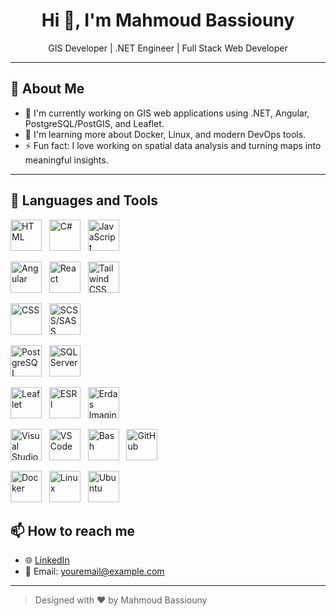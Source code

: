 <h1 align="center">Hi 👋, I'm Mahmoud Bassiouny</h1>

<p align="center">
  GIS Developer | .NET Engineer | Full Stack Web Developer
</p>

---

## 🧠 About Me

- 🔭 I'm currently working on GIS web applications using .NET, Angular, PostgreSQL/PostGIS, and Leaflet.
- 🌱 I'm learning more about Docker, Linux, and modern DevOps tools.
- ⚡ Fun fact: I love working on spatial data analysis and turning maps into meaningful insights.

---

## 🚀 Languages and Tools

<p align="center">

  <!-- Languages -->
  <img src="https://cdn.jsdelivr.net/gh/devicons/devicon/icons/html5/html5-original.svg" alt="HTML" width="50" height="50"/> &nbsp;
  <img src="https://cdn.jsdelivr.net/gh/devicons/devicon/icons/csharp/csharp-original.svg" alt="C#" width="50" height="50"/> &nbsp;
  <img src="https://cdn.jsdelivr.net/gh/devicons/devicon/icons/javascript/javascript-original.svg" alt="JavaScript" width="50" height="50"/> &nbsp;

  <!-- Frameworks -->
  <img src="https://cdn.jsdelivr.net/gh/devicons/devicon/icons/angularjs/angularjs-original.svg" alt="Angular" width="50" height="50"/> &nbsp;
  <img src="https://cdn.jsdelivr.net/gh/devicons/devicon/icons/react/react-original.svg" alt="React" width="50" height="50"/> &nbsp;
  <img src="https://cdn.jsdelivr.net/gh/devicons/devicon/icons/tailwindcss/tailwindcss-plain.svg" alt="Tailwind CSS" width="50" height="50"/> &nbsp;

  <!-- Styling -->
  <img src="https://cdn.jsdelivr.net/gh/devicons/devicon/icons/css3/css3-original.svg" alt="CSS" width="50" height="50"/> &nbsp;
  <img src="https://cdn.jsdelivr.net/gh/devicons/devicon/icons/sass/sass-original.svg" alt="SCSS/SASS" width="50" height="50"/> &nbsp;

  <!-- Databases -->
  <img src="https://cdn.jsdelivr.net/gh/devicons/devicon/icons/postgresql/postgresql-original.svg" alt="PostgreSQL" width="50" height="50"/> &nbsp;
  <img src="https://img.icons8.com/ios-filled/50/CC2927/microsoft-sql-server.png" alt="SQL Server" width="50" height="50"/> &nbsp;

  <!-- GIS -->
  <img src="https://upload.wikimedia.org/wikipedia/commons/1/1b/Leaflet_Logo.svg" alt="Leaflet" width="50" height="50"/> &nbsp;
  <img src="https://upload.wikimedia.org/wikipedia/commons/thumb/f/f0/Esri_logo.svg/1024px-Esri_logo.svg.png" alt="ESRI" width="50" height="50"/> &nbsp;
  <img src="https://upload.wikimedia.org/wikipedia/commons/0/01/Hexagon_Logo.png" alt="Erdas Imagine" width="50" height="50"/> &nbsp;

  <!-- Tools -->
  <img src="https://cdn.jsdelivr.net/gh/devicons/devicon/icons/visualstudio/visualstudio-plain.svg" alt="Visual Studio" width="50" height="50"/> &nbsp;
  <img src="https://cdn.jsdelivr.net/gh/devicons/devicon/icons/vscode/vscode-original.svg" alt="VS Code" width="50" height="50"/> &nbsp;
  <img src="https://cdn.jsdelivr.net/gh/devicons/devicon/icons/bash/bash-original.svg" alt="Bash" width="50" height="50"/> &nbsp;
  <img src="https://cdn.jsdelivr.net/gh/devicons/devicon/icons/github/github-original.svg" alt="GitHub" width="50" height="50"/> &nbsp;

  <!-- DevOps / OS -->
  <img src="https://cdn.jsdelivr.net/gh/devicons/devicon/icons/docker/docker-original.svg" alt="Docker" width="50" height="50"/> &nbsp;
  <img src="https://cdn.jsdelivr.net/gh/devicons/devicon/icons/linux/linux-original.svg" alt="Linux" width="50" height="50"/> &nbsp;
  <img src="https://cdn.jsdelivr.net/gh/devicons/devicon/icons/ubuntu/ubuntu-plain.svg" alt="Ubuntu" width="50" height="50"/>

</p>




## 📫 How to reach me

- 🌐 [LinkedIn](https://www.linkedin.com/in/YOUR_USERNAME)
- 📧 Email: youremail@example.com

---

> Designed with ❤️ by Mahmoud Bassiouny
